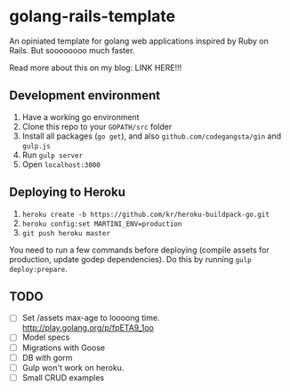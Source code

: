 golang-rails-template
=====================

An opiniated template for golang web applications inspired by Ruby on Rails. But soooooooo much faster.

Read more about this on my blog: LINK HERE!!!

Development environment
-----------------------

1. Have a working go environment
2. Clone this repo to your `GOPATH/src` folder
2. Install all packages (`go get`), and also `github.com/codegangsta/gin` and `gulp.js`
3. Run `gulp server`
4. Open `localhost:3000`

Deploying to Heroku
--------------

1. `heroku create -b https://github.com/kr/heroku-buildpack-go.git`
2. `heroku config:set MARTINI_ENV=production`
3. `git push heroku master`

You need to run a few commands before deploying (compile assets for production, update godep dependencies). Do this by running `gulp deploy:prepare`.

TODO
----

- [ ] Set /assets max-age to loooong time. http://play.golang.org/p/fpETA9_1oo
- [ ] Model specs
- [ ] Migrations with Goose
- [ ] DB with gorm
- [ ] Gulp won't work on heroku.
- [ ] Small CRUD examples